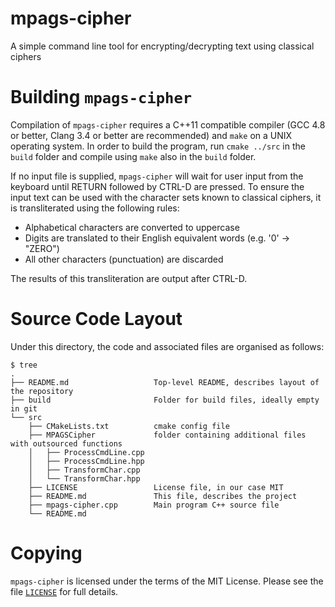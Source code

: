 # mpags-cipher
A simple command line tool for encrypting/decrypting text using classical ciphers

# Building `mpags-cipher`
Compilation of `mpags-cipher` requires a  C++11 compatible compiler
(GCC 4.8 or better, Clang 3.4 or better are recommended) and `make`
on a UNIX operating system.
In order to build the program, run `cmake ../src` in the `build` folder and compile using `make` also in the `build` folder.

If no input file is supplied, `mpags-cipher` will wait for user input
from the keyboard until RETURN followed by CTRL-D are pressed.
To ensure the input text can be used with the character sets known to
classical ciphers, it is transliterated using the following rules:

- Alphabetical characters are converted to uppercase
- Digits are translated to their English equivalent words (e.g. '0' -> "ZERO")
- All other characters (punctuation) are discarded

The results of this transliteration are output after CTRL-D.


# Source Code Layout
Under this directory, the code and associated files are organised as
follows:
```
$ tree
.
├── README.md                   Top-level README, describes layout of the repository
├── build                       Folder for build files, ideally empty in git
└── src
    ├── CMakeLists.txt          cmake config file
    ├── MPAGSCipher             folder containing additional files with outsourced functions
    │   ├── ProcessCmdLine.cpp
    │   ├── ProcessCmdLine.hpp
    │   ├── TransformChar.cpp
    │   └── TransformChar.hpp
    ├── LICENSE                 License file, in our case MIT
    ├── README.md               This file, describes the project
    ├── mpags-cipher.cpp        Main program C++ source file
    └── README.md
```

# Copying
`mpags-cipher` is licensed under the terms of the MIT License. Please see
the file [`LICENSE`](LICENSE) for full details.
